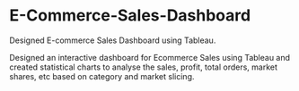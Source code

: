 # E-Commerce-Sales-Dashboard
Designed E-commerce Sales Dashboard using Tableau.

Designed an interactive dashboard for Ecommerce Sales using Tableau and created statistical charts to analyse the sales, profit, total orders, market shares, etc based on category and market slicing.
